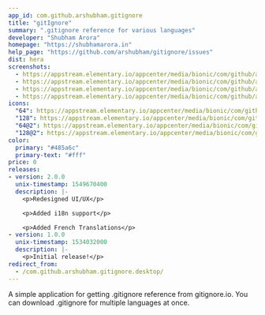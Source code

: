 ```yaml
---
app_id: com.github.arshubham.gitignore
title: "gitIgnore"
summary: ".gitignore reference for various languages"
developer: "Shubham Arora"
homepage: "https://shubhamarora.in"
help_page: "https://github.com/arshubham/gitignore/issues"
dist: hera
screenshots:
  - https://appstream.elementary.io/appcenter/media/bionic/com/github/arshubham.gitignore/F1158456BFEABE1759FACDBE65CE6B11/screenshots/image-1_orig.png
  - https://appstream.elementary.io/appcenter/media/bionic/com/github/arshubham.gitignore/F1158456BFEABE1759FACDBE65CE6B11/screenshots/image-2_orig.png
  - https://appstream.elementary.io/appcenter/media/bionic/com/github/arshubham.gitignore/F1158456BFEABE1759FACDBE65CE6B11/screenshots/image-3_orig.png
  - https://appstream.elementary.io/appcenter/media/bionic/com/github/arshubham.gitignore/F1158456BFEABE1759FACDBE65CE6B11/screenshots/image-4_orig.png
icons:
  "64": https://appstream.elementary.io/appcenter/media/bionic/com/github/arshubham.gitignore/F1158456BFEABE1759FACDBE65CE6B11/icons/64x64/com.github.arshubham.gitignore_com.github.arshubham.gitignore.png
  "128": https://appstream.elementary.io/appcenter/media/bionic/com/github/arshubham.gitignore/F1158456BFEABE1759FACDBE65CE6B11/icons/128x128/com.github.arshubham.gitignore_com.github.arshubham.gitignore.png
  "64@2": https://appstream.elementary.io/appcenter/media/bionic/com/github/arshubham.gitignore/F1158456BFEABE1759FACDBE65CE6B11/icons/64x64@2/com.github.arshubham.gitignore_com.github.arshubham.gitignore.png
  "128@2": https://appstream.elementary.io/appcenter/media/bionic/com/github/arshubham.gitignore/F1158456BFEABE1759FACDBE65CE6B11/icons/128x128@2/com.github.arshubham.gitignore_com.github.arshubham.gitignore.png
color:
  primary: "#485a6c"
  primary-text: "#fff"
price: 0
releases:
- version: 2.0.0
  unix-timestamp: 1549670400
  description: |-
    <p>Redesigned UI/UX</p>

    <p>Added i18n support</p>

    <p>Added French Translations</p>
- version: 1.0.0
  unix-timestamp: 1534032000
  description: |-
    <p>Initial release!</p>
redirect_from:
  - /com.github.arshubham.gitignore.desktop/
---
```


<p>A simple application for getting .gitignore reference from gitignore.io. You can download .gitignore for multiple languages at once.</p>